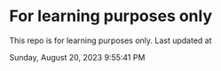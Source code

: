 # For learning purposes only
This repo is for learning purposes only.
Last updated at

Sunday, August 20, 2023 9:55:41 PM

